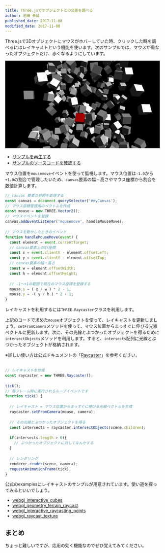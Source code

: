 ```yaml
---
title: Three.jsでオブジェクトとの交差を調べる
author: 池田 泰延
published_date: 2017-11-08
modified_date: 2017-11-08
---
```


Three.jsで3Dオブジェクトにマウスがホバーしていた時、クリックした時を調べるにはレイキャストという機能を使います。次のサンプルでは、マウスが重なったオブジェクトだけ、赤くなるようにしています。


![](../imgs/raycast.png)

- [サンプルを再生する](https://ics-creative.github.io/tutorial-three/samples/raycast.html)
- [サンプルのソースコードを確認する](../samples/raycast.html)


マウス位置を`mousemove`イベントを使って監視します。マウス位置は`-1.0`から`+1.0`の割合で管理したいため、`canvas`要素の幅・高さやマウス座標から割合を数値計算します。

```js
// canvas 要素の参照を取得する
const canvas = document.querySelector('#myCanvas');
// マウス座標管理用のベクトルを作成
const mouse = new THREE.Vector2();
// マウスイベントを登録
canvas.addEventListener('mousemove', handleMouseMove);

// マウスを動かしたときのイベント
function handleMouseMove(event) {
  const element = event.currentTarget;
  // canvas要素上のXY座標
  const x = event.clientX - element.offsetLeft;
  const y = event.clientY - element.offsetTop;
  // canvas要素の幅・高さ
  const w = element.offsetWidth;
  const h = element.offsetHeight;

  // -1〜+1の範囲で現在のマウス座標を登録する
  mouse.x = ( x / w ) * 2 - 1;
  mouse.y = -( y / h ) * 2 + 1;
}
```

レイキャストを利用するには`THREE.Raycaster`クラスを利用します。

上記のコードで求めた`mouse`オブジェクトを使って、レイキャストを更新しましょう。`setFromCamera`メソッドを使って、マウス位置からまっすぐに伸びる光線ベクトルに更新します。次に、その光線とぶつかったオブジェクトを得るために`intersectObjects`メソッドを利用します。すると、`intersects`配列に光線とぶつかったオブジェクトが格納されます。

※詳しい使い方は公式ドキュメントの「[Raycaster](https://threejs.org/docs/#api/core/Raycaster)」を参考ください。

```js

// レイキャストを作成
const raycaster = new THREE.Raycaster();

tick();
// 毎フレーム時に実行されるループイベントです
function tick() {

  // レイキャスト = マウス位置からまっすぐに伸びる光線ベクトルを生成
  raycaster.setFromCamera(mouse, camera);

  // その光線とぶつかったオブジェクトを得る
  const intersects = raycaster.intersectObjects(scene.children);

  if(intersects.length > 0){
    // ぶつかったオブジェクトに対してなんかする
  }

  // レンダリング
  renderer.render(scene, camera);
  requestAnimationFrame(tick);
}
```

公式のexamplesにレイキャストのサンプルが用意されています。使い道を探ってみるといいでしょう。

- [webgl_interactive_cubes](https://threejs.org/examples/#webgl_interactive_cubes)
- [webgl_geometry_terrain_raycast](https://threejs.org/examples/?q=raycast#webgl_geometry_terrain_raycast)
- [webgl_interactive_raycasting_points](https://threejs.org/examples/?q=raycast#webgl_interactive_raycasting_points)
- [webgl_raycast_texture](https://threejs.org/examples/?q=raycast#webgl_raycast_texture)


## まとめ

ちょっと難しいですが、応用の効く機能なのでぜひ覚えてみてください。

